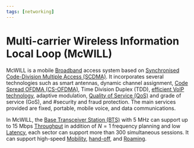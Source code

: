 ```yaml
---
tags: [networking]
---
```


# Multi-carrier Wireless Information Local Loop (McWILL)

McWILL is a mobile [Broadband](202208311155.md) access system based on
[Synchronised Code-Division Multiple Access (SCDMA)](202303302113.md). It
incorporates several technologies such as smart antennas, dynamic channel
assignment, [Code Spread OFDMA (CS-OFDMA)](202303302122.md), Time Division
Duplex (TDD), [efficient VoIP technology](202303201850.md), adaptive modulation,
[Quality of Service (QoS)](202209282057.md) and grade of service (GoS), and
#security and fraud protection. The main services provided are fixed, portable,
mobile voice, and data communications.

In McWILL, the [Base Transceiver Station (BTS)](202305162145.md) with 5 MHz can
support up to 15 Mbps [Throughput](202304111957.md) in addition of $N=1$
frequency planning and low [Latency](202304111955.md), each sector can support
more than 300 simultaneous sessions. It can support high-speed
[Mobility](202303292141.md), [hand-off](202305111947.md), and
[Roaming](202303021542.md).
